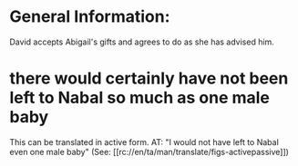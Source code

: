 # General Information:

David accepts Abigail's gifts and agrees to do as she has advised him.

# there would certainly have not been left to Nabal so much as one male baby

This can be translated in active form. AT: "I would not have left to Nabal even one male baby" (See: [[rc://en/ta/man/translate/figs-activepassive]])

